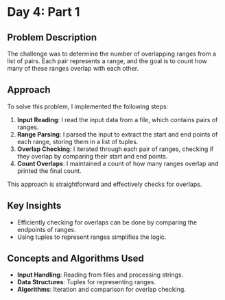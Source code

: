 # Day 4: Part 1 

## Problem Description
The challenge was to determine the number of overlapping ranges from a list of pairs. Each pair represents a range, and the goal is to count how many of these ranges overlap with each other.

## Approach
To solve this problem, I implemented the following steps:
1. **Input Reading**: I read the input data from a file, which contains pairs of ranges.
2. **Range Parsing**: I parsed the input to extract the start and end points of each range, storing them in a list of tuples.
3. **Overlap Checking**: I iterated through each pair of ranges, checking if they overlap by comparing their start and end points.
4. **Count Overlaps**: I maintained a count of how many ranges overlap and printed the final count.

This approach is straightforward and effectively checks for overlaps.

## Key Insights
- Efficiently checking for overlaps can be done by comparing the endpoints of ranges.
- Using tuples to represent ranges simplifies the logic.

## Concepts and Algorithms Used
- **Input Handling**: Reading from files and processing strings.
- **Data Structures**: Tuples for representing ranges.
- **Algorithms**: Iteration and comparison for overlap checking.